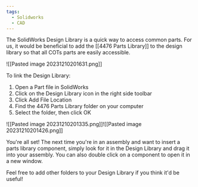 ```yaml
---
tags:
  - Solidworks
  - CAD
---
```

The SolidWorks Design Library is a quick way to access common parts. For us, it would be beneficial to add the [[4476 Parts Library]] to the design library so that all COTs parts are easily accessible.

![[Pasted image 20231210201631.png]]

To link the Design Library:
1. Open a Part file in SolidWorks
2. Click on the Design Library icon in the right side toolbar
3. Click Add File Location
4. Find the 4476 Parts Library folder on your computer
5. Select the folder, then click OK

![[Pasted image 20231210201335.png]]![[Pasted image 20231210201426.png]]

You're all set! The next time you're in an assembly and want to insert a parts library component, simply look for it in the Design Library and drag it into your assembly. You can also double click on a component to open it in a new window.

Feel free to add other folders to your Design Library if you think it'd be useful!